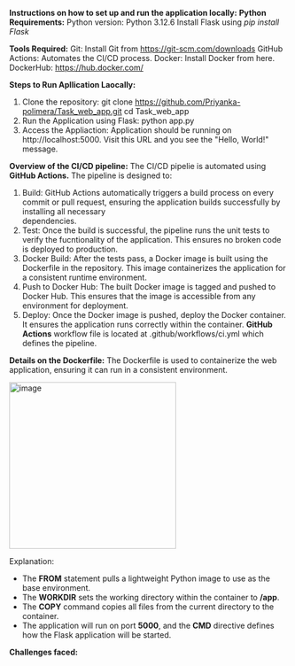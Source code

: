 **Instructions on how to set up and run the application locally:**
  **Python Requirements:**
  Python version: Python 3.12.6
  Install Flask using _pip install Flask_
  
  **Tools Required:**
  Git: Install Git from https://git-scm.com/downloads
  GitHub Actions: Automates the CI/CD process.
  Docker: Install Docker from here.
  DockerHub: https://hub.docker.com/
  
  **Steps to Run Apllication Laocally:**
  1. Clone the repository: 
     git clone https://github.com/Priyanka-polimera/Task_web_app.git
     cd Task_web_app
  2. Run the Application using Flask:
     python app.py
  3. Access the Appliaction:
     Application should be running on http://localhost:5000.
     Visit this URL and you see the "Hello, World!" message.

**Overview of the CI/CD pipeline:**
  The CI/CD pipelie is automated using **GitHub Actions.** The pipeline is designed to:
  1. Build:
    GitHub Actions automatically triggers a build process on every commit or pull request, ensuring the application builds successfully by installing all necessary     
    dependencies.
  2. Test:
     Once the build is successful, the pipeline runs the unit tests to verify the fucntionality of the application. This ensures no broken code is deployed to production.
  3. Docker Build:
     After the tests pass, a Docker image is built using the Dockerfile in the repository. This image containerizes the application for a consistent runtime environment.
  4. Push to Docker Hub:
     The built Docker image is tagged and pushed to Docker Hub. This ensures that the image is accessible from any environment for deployment.
  5. Deploy:
     Once the Docker image is pushed, deploy the Docker container. It ensures the application runs correctly within the container.
  **GitHub Actions** workflow file is located at .github/workflows/ci.yml which defines the pipeline.

**Details on the Dockerfile:**
  The Dockerfile is used to containerize the web application, ensuring it can run in a consistent environment.
 
  <img width="301" alt="image" src="https://github.com/user-attachments/assets/f01087fa-f96b-4132-9459-7fe544d0c971">
  
  Explanation:
  - The **FROM** statement pulls a lightweight Python image to use as the base environment.
  - The **WORKDIR** sets the working directory within the container to **/app**.
  - The **COPY** command copies all files from the current directory to the container.
  - The application will run on port **5000**, and the **CMD** directive defines how the Flask application will be started.

**Challenges faced:**

